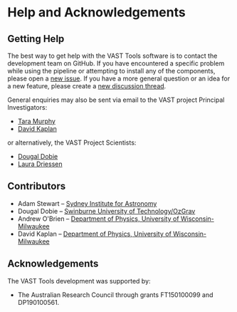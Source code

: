 # Help and Acknowledgements

## Getting Help

The best way to get help with the VAST Tools software is to contact the development team on GitHub. 
If you have encountered a specific problem while using the pipeline or attempting to install any of the components, please open a [new issue](https://github.com/askap-vast/vast-tools/issues/new). If you have a more general question or an idea for a new feature, please create a [new discussion thread](https://github.com/askap-vast/vast-tools/discussions/new).

General enquiries may also be sent via email to the VAST project Principal Investigators:

* [Tara Murphy](mailto:tara.murphy@sydney.edu.au)
* [David Kaplan](mailto:kaplan@uwm.edu)

or alternatively, the VAST Project Scientists:

* [Dougal Dobie](mailto:ddobie@swin.edu.au)
* [Laura Driessen](mailto:laura.driessen@sydney.edu.au)

## Contributors

* Adam Stewart – [Sydney Institute for Astronomy](https://sifa.sydney.edu.au/)
* Dougal Dobie – [Swinburne University of Technology/OzGrav](https://www.ozgrav.org)
* Andrew O'Brien – [Department of Physics, University of Wisconsin-Milwaukee](https://uwm.edu/physics/research/astronomy-gravitation-cosmology/)
* David Kaplan – [Department of Physics, University of Wisconsin-Milwaukee](https://uwm.edu/physics/research/astronomy-gravitation-cosmology/)

## Acknowledgements

The VAST Tools development was supported by:

* The Australian Research Council through grants FT150100099 and DP190100561.
